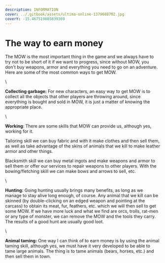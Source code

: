 ```yaml
---
description: INFORMATION
cover: ../.gitbook/assets/ultima-online-1379688702.jpg
coverY: -15.467519685039369
---
```


# The way to earn money



The MOW is the most important thing in the game and we always have to try not to be short of it if we want to progress, since without MOW, you don't buy weapons, armor and everything you need to go on an adventure. Here are some of the most common ways to get MOW.

\


**Collecting garbage:** For new characters, an easy way to get MOW is to collect all the objects that other players are throwing around, since everything is bought and sold in MOW, it is just a matter of knowing the appropriate place.

\


**Working**: There are some skills that MOW can provide us, although yes, working for it.&#x20;

Tailoring skill we can buy fabric and with it make clothes and then sell them, as well as take advantage of the skins of animals that we kill to make leather armor and other things.&#x20;

Blacksmith skill we can buy metal ingots and make weapons and armor to sell them or offer our services to repair weapons to other players. With the bowing/fletching skill we can make bows and arrows to sell, etc.

\


**Hunting:** Going hunting usually brings many benefits, as long as we manage to stay alive long enough, of course. Any animal that we kill can be skinned (by double-clicking on an edged weapon and pointing at the carcass) to obtain its meat, fur, feathers, etc. which we will then sell to get some MOW. If we have more luck and what we find are orcs, trolls, rat-men or any type of monster, we can remove the MOW and the tools they carry. The results of a good hunt are usually good loot.

\


**Animal taming:** One way I can think of to earn money is by using the animal taming skill, although yes, we must have it very developed to be able to tame large animals. The thing is to tame animals (bears, horses, etc.) and then sell them in town.
